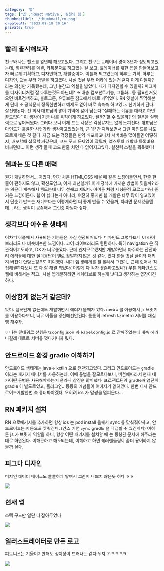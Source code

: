 ```yaml
---
category: '앱'
tags: ['앱','React Native','실천의 힘']
thumbnailUrl: '/thumbnail/rn.png'
createdAt: '2023-08-18 20:16'
private: true
---
```


## 빨리 출시해보자

친구와 나는 헬스를 몇년째 해오고있다. 그리고 친구는 트레이너 경력 3년차 정도되고있는데, 회원관리를 엑셀, 카톡문자로 하고있는 걸 보고, 트레이너를 위한 앱을 만들어보고자 빠르게 기획하고, 디자인하고, 개발중이다.
이틀째 되고있는데 하루는 기획, 하루는 디자인, 오늘 부터 개발을 하고있다.
사실 첫날 부터 머리에 있는건 혼자 이게 다될까? 라는 의심만 가득했는데, 그냥 눈감고 엑셀을 밟았다.
내가 디자인할 수 있을까? 피그마를 디자이너처럼 잘 다루는것도 아닌데? → 대충 컴포넌트기능, 그룹화.. 등 필요한거있으면 바로검색하고, 블로그든, 유튜브든 참고해서 바로 써먹었다.
RN 옛날에 찍먹해본게 단데 → 공식문서 정독한번하고 예제도 없이 바로 슥슥슥 하고있다.
신기하게 된다. 잘진행된다. 전 회사 대표님의 말이 기억에 많이 남는다 “실패하는 이유를 대라고 하면 끝도없다”
이 생각이 지금 나를 움직이게 하고있다. 될까? 할 수 있을까? 의 질문을 실행력으로 덮어씌웠다. 그러다 보니 이제 드는 걱정은 걱정같지도 않게 느껴진다. 대표님은 마인드가 훌륭한 사업가라 생각하고있었는데, 근 1년간 지켜보면서 그런 마인드를 나도모르게 배운 것 같다.
지금 드는 걱정들은 만약 배포하고나서 서버비용 많이들면 어떻하지, 배포할때 삽질할 거같은데, 코드 푸시 문제없이 잘될까, 앱스토어 개발자 등록비용 비싸던데…
이런 생각 들때 코드 한줄 치면 다 없어지고있다.
실천력 스킬을 획득했다!

## 웹과는 또 다른 매력

뭔가 개발하면서… 재밌다. 먼가 처음 HTML,CSS 배울 때 같은 느낌이들면서, 한줄 한줄이 편하지도 않고, 확신도없고, 이게 최선일까? 이게 정석에 가까운 방법이 맞을까? 라는 의문이 계속해서 맴도는데 너무 설래고 재밌다.
아이들 처럼 세상물정 모르고 마냥 즐거운 느낌이든다. 웹 이 싫다는게 아니라, 여전히 좋지만 웹 개발은 너무 많이 알고있어서 단순히 만드는 재미보다는 어떻게하면 더 좋게 만들 수 있을까, 이러면 문제있을텐데… 라는 생각이 공존해서 그런것 아닐까 싶다.

## 생각보다 아쉬운 생태계

어차피 어플에서 사용되는 기능들은 사실 한정되어있다. 디자인도 그렇다보니 UI 라이브러리도 다 비슷비슷한 느낌이다.
코어 라이브러리도 탄탄하다. 특히 navigation 은 직관적이기도하고, DX 가 너무좋았다. 근데 왠지모르겠지만 개발하면서 마주하는 잔잔바리 에러들에 대한 질의응답이 별로 활발하지 않은 것 같다. 있다 한들 옛날 글이라 패키지 버전이 안맞는경우도 허다했다.
내가 앱 생태계를 잘 몰라서 그런가,, 근데 없어서 직접해결하다보니 또 다 잘 해결 되었다( 이렇게 다 각자 생존하고있나?)
무튼 레퍼런스도 웹에 비해서는 적고.. 사실 앱개발하려면 네이티브로 하는게 낫다고 생각하는 입장이긴하다.

## 이상한게 없는거 같은데?

맞다. 잘못된게 없는데도 개발하면서 에러가 뜰때가 있다. metro 를 이용해서 js 브릿지를 이용하다보니, 너무 이툴을 맹신해선안된다. 틈틈히 refresh 나 metro 서버를 재실행 해주자.

<aside>
💡 나는 절대경로 설정을 tsconfig.json 과 babel.config.js 로 잘해주었는데 계속 에러나길레 메트로 서버를 껏다키니까 됬다.

</aside>

## 안드로이드 환경 gradle 이해하기

안드로이드 생태계는 java→ kotlin 으로 전환되고있다. 그리고 안드로이드는  gradle 이라는 패키지 매니저를 사용하는데, 이때 문법을 잘모르다보니, 버전에따라서 현재 내가어떤 문법을 사용해야하는지 몰라서 삽질을 많이했다. 프로젝트단위 gradle과 앱단위 gradle 이 별도로있고, 플러그인.. 등등의 개념들이 여기저기 얽혀있다.
한번 다시 안드로이드개발한번 슥 훑터봐야겠다. 오히려 ios 가 말썽을 덜피운다…

## RN 패키지 설치

RN 으로패키지를 추가하면 항상 ios 는 pod install 을해서 sync 를 맞춰줘야하고, 안드로이드는 자동으로 맞춰진다. (안스 키면 sync gradle 을 직접할 수 있긴하다)
여하튼 js 가 브릿지 역할을 하니, 항상 어떤 패키지를 설치할 때 는 동봉된 문서에 해주라는데로 하면된다. 이해못하고 해도되는데, 이해하고 하면 에러핸들링이 좀더 용이하지 않을까 싶다.

## 피그마 디자인 

디자인 데이터 배이스도 쏠쏠하게 쌓여서 그런지 나쁘지 않은듯 하다 ㅎㅎ

<img src="/rn-post1/figma.png">

## 현재 앱

스택 구조만 일단 다 잡아두었다

<img src="/rn-post1/device.png">

## 일러스트레이터로 만든 로고

피트니스는 기울이기만해도 정체성이 드러나는 겉다 뭐지..? ㅋㅋㅋㅋ

<img src="/rn-post1/logo.png">
